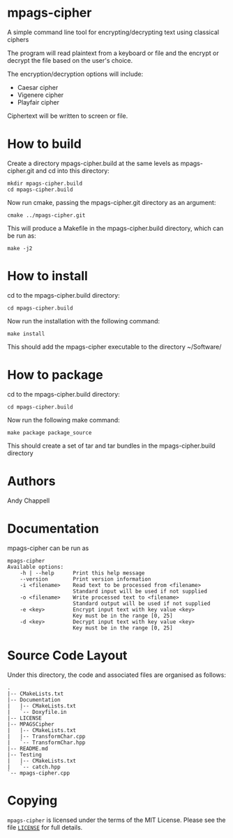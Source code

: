 # mpags-cipher
A simple command line tool for encrypting/decrypting text using
classical ciphers  

The program will read plaintext from a keyboard or file and the encrypt
or decrypt the file based on the user's choice.  

The encryption/decryption options will include:
*	Caesar cipher
*	Vigenere cipher
*	Playfair cipher  

Ciphertext will be written to screen or file.  

# How to build

Create a directory mpags-cipher.build at the same levels as
mpags-cipher.git and cd into this directory:

    mkdir mpags-cipher.build
    cd mpags-cipher.build

Now run cmake, passing the mpags-cipher.git directory as an
argument:

    cmake ../mpags-cipher.git

This will produce a Makefile in the mpags-cipher.build directory, which
can be run as:

    make -j2

# How to install

cd to the mpags-cipher.build directory:

    cd mpags-cipher.build

Now run the installation with the following command:

    make install

This should add the mpags-cipher executable to the directory
~/Software/

# How to package

cd to the mpags-cipher.build directory:

    cd mpags-cipher.build

Now run the following make command:

    make package package_source

This should create a set of tar and tar bundles in the
mpags-cipher.build directory

# Authors

Andy Chappell  

# Documentation

mpags-cipher can be run as

    mpags-cipher
    Available options:
        -h | --help      Print this help message
        --version        Print version information
        -i <filename>    Read text to be processed from <filename>
                         Standard input will be used if not supplied
        -o <filename>    Write processed text to <filename>
                         Standard output will be used if not supplied
        -e <key>         Encrypt input text with key value <key>
                         Key must be in the range [0, 25]
        -d <key>         Decrypt input text with key value <key>
                         Key must be in the range [0, 25]

# Source Code Layout

Under this directory, the code and associated files are organised as
follows:  

    .  
    |-- CMakeLists.txt  
    |-- Documentation  
    |   |-- CMakeLists.txt  
    |   `-- Doxyfile.in  
    |-- LICENSE  
    |-- MPAGSCipher  
    |   |-- CMakeLists.txt  
    |   |-- TransformChar.cpp  
    |   `-- TransformChar.hpp  
    |-- README.md  
    |-- Testing  
    |   |-- CMakeLists.txt  
    |   `-- catch.hpp  
    `-- mpags-cipher.cpp  

# Copying
`mpags-cipher` is licensed under the terms of the MIT License. Please see
the file [`LICENSE`](LICENSE) for full details.

